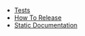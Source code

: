 * [Tests](DeveloperTests)
* [How To Release](DeveloperHowToRelease)
* [Static Documentation](DeveloperStaticDocumentation)
